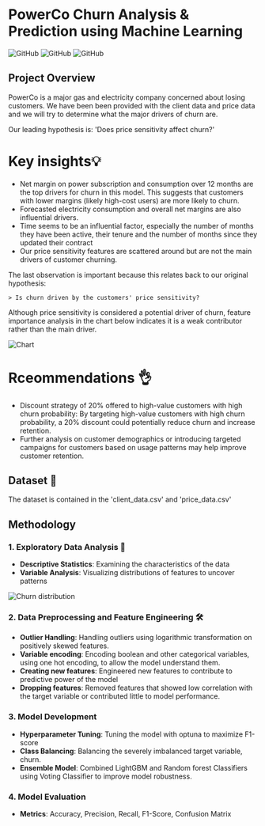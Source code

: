 # PowerCo Churn Analysis & Prediction using Machine Learning
![GitHub](https://img.shields.io/badge/Language-Python-blue)
![GitHub](https://img.shields.io/badge/Model-Voting_Classifier-purple)
![GitHub](https://img.shields.io/badge/Library-Scikit_Learn-Green)

## Project Overview

PowerCo is a major gas and electricity company concerned about losing customers. We have been been provided with the client data and price data and we will try to determine what the major drivers of churn are.

Our leading hypothesis is: 'Does price sensitivity affect churn?'

# Key insights💡
- Net margin on power subscription and consumption over 12 months are the top drivers for churn in this model. This suggests that customers with lower margins (likely high-cost users) are more likely to churn.
- Forecasted electricity consumption and overall net margins are also influential drivers.
- Time seems to be an influential factor, especially the number of months they have been active, their tenure and the number of months since they updated their contract
- Our price sensitivity features are scattered around but are not the main drivers of customer churning.

The last observation is important because this relates back to our original hypothesis:

    > Is churn driven by the customers' price sensitivity?

Although price sensitivity is considered a potential driver of churn, feature importance analysis in the chart below indicates it is a weak contributor rather than the main driver.

![Chart](https://github.com/joytile/Customer-Churn-Analysis-and-Prediction-with-Machine-Learning/blob/main/feature_importances.png)

# Rceommendations 👌
- Discount strategy of 20% offered to high-value customers with high churn probability: By targeting high-value customers with high churn probability, a 20% discount could potentially reduce churn and increase retention.
- Further analysis on customer demographics or introducing targeted campaigns for customers based on usage patterns may help improve customer retention.

## Dataset 📂
The dataset is contained in the 'client_data.csv' and 'price_data.csv'

## Methodology 
### 1. Exploratory Data Analysis 🔭
- **Descriptive Statistics**: Examining the characteristics of the data
- **Variable Analysis**: Visualizing distributions of features to uncover patterns
  
![Churn distribution](https://github.com/joytile/Customer-Churn-Analysis-and-Prediction-with-Machine-Learning/blob/main/churn_status.png)
### 2. Data Preprocessing and Feature Engineering 🛠️
- **Outlier Handling**: Handling outliers using logarithmic transformation on positively skewed features.
- **Variable encoding**: Encoding boolean and other categorical variables, using one hot encoding, to allow the model understand them.
- **Creating new features**: Engineered new features to contribute to predictive power of the model
- **Dropping features**: Removed features that showed low correlation with the target variable or contributed little to model performance.
### 3. Model Development
- **Hyperparameter Tuning**: Tuning the model with optuna to maximize F1-score
- **Class Balancing**: Balancing the severely imbalanced target variable, churn.
- **Ensemble Model**: Combined LightGBM and Random forest Classifiers using Voting Classifier to improve model robustness.
### 4. Model Evaluation
- **Metrics**: Accuracy, Precision, Recall, F1-Score, Confusion Matrix

